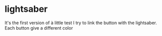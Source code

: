 # lightsaber
It's the first version of à little test
I try to link the button with the lightsaber. 
Each button give a different color


